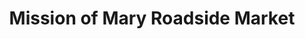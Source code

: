 ---
title: "Mission of Mary Roadside Market"
url: /dayton/mission-of-mary-roadside-market/
shop: Hofladen
---